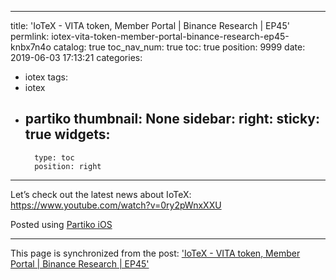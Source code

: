 
---
title: 'IoTeX - VITA token, Member Portal | Binance Research | EP45'
permlink: iotex-vita-token-member-portal-binance-research-ep45-knbx7n4o
catalog: true
toc_nav_num: true
toc: true
position: 9999
date: 2019-06-03 17:13:21
categories:
- iotex
tags:
- iotex
- partiko
thumbnail: None
sidebar:
    right:
        sticky: true
widgets:
    -
        type: toc
        position: right
---


Let’s check out the latest news about IoTeX:
https://www.youtube.com/watch?v=0ry2pWnxXXU

Posted using [Partiko iOS](https://partiko.app/referral/htliao)

- - -

This page is synchronized from the post: ['IoTeX - VITA token, Member Portal | Binance Research | EP45'](https://steemit.com/@htliao/iotex-vita-token-member-portal-binance-research-ep45-knbx7n4o)
